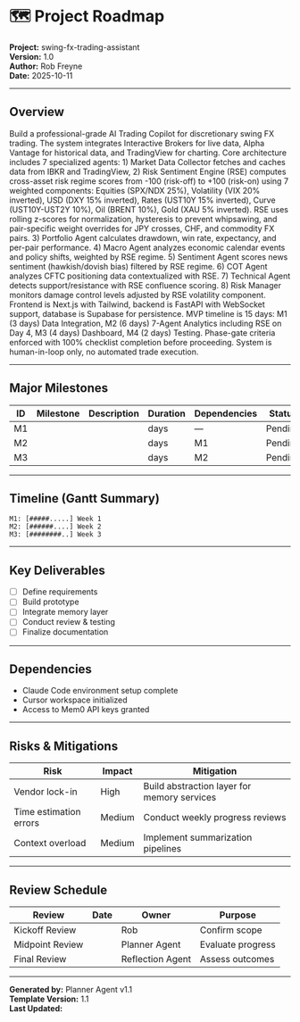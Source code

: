 # 🗺️ Project Roadmap

**Project:** swing-fx-trading-assistant  
**Version:** 1.0  
**Author:** Rob Freyne  
**Date:** 2025-10-11  

---

## Overview

Build a professional-grade AI Trading Copilot for discretionary swing FX trading. The system integrates Interactive Brokers for live data, Alpha Vantage for historical data, and TradingView for charting. Core architecture includes 7 specialized agents: 1) Market Data Collector fetches and caches data from IBKR and TradingView, 2) Risk Sentiment Engine (RSE) computes cross-asset risk regime scores from -100 (risk-off) to +100 (risk-on) using 7 weighted components: Equities (SPX/NDX 25%), Volatility (VIX 20% inverted), USD (DXY 15% inverted), Rates (UST10Y 15% inverted), Curve (UST10Y-UST2Y 10%), Oil (BRENT 10%), Gold (XAU 5% inverted). RSE uses rolling z-scores for normalization, hysteresis to prevent whipsawing, and pair-specific weight overrides for JPY crosses, CHF, and commodity FX pairs. 3) Portfolio Agent calculates drawdown, win rate, expectancy, and per-pair performance. 4) Macro Agent analyzes economic calendar events and policy shifts, weighted by RSE regime. 5) Sentiment Agent scores news sentiment (hawkish/dovish bias) filtered by RSE regime. 6) COT Agent analyzes CFTC positioning data contextualized with RSE. 7) Technical Agent detects support/resistance with RSE confluence scoring. 8) Risk Manager monitors damage control levels adjusted by RSE volatility component. Frontend is Next.js with Tailwind, backend is FastAPI with WebSocket support, database is Supabase for persistence. MVP timeline is 15 days: M1 (3 days) Data Integration, M2 (6 days) 7-Agent Analytics including RSE on Day 4, M3 (4 days) Dashboard, M4 (2 days) Testing. Phase-gate criteria enforced with 100% checklist completion before proceeding. System is human-in-loop only, no automated trade execution.

---

## Major Milestones

| ID | Milestone | Description | Duration | Dependencies | Status |
|----|-----------|-------------|----------|--------------|--------|
| M1 |  |  |  days | — | Pending |
| M2 |  |  |  days | M1 | Pending |
| M3 |  |  |  days | M2 | Pending |

---

## Timeline (Gantt Summary)

```
M1: [#####.....] Week 1
M2: [######....] Week 2
M3: [########..] Week 3
```

---

## Key Deliverables

- [ ] Define requirements
- [ ] Build prototype
- [ ] Integrate memory layer
- [ ] Conduct review & testing
- [ ] Finalize documentation

---

## Dependencies

- Claude Code environment setup complete
- Cursor workspace initialized
- Access to Mem0 API keys granted

---

## Risks & Mitigations

| Risk | Impact | Mitigation |
|------|---------|-------------|
| Vendor lock-in | High | Build abstraction layer for memory services |
| Time estimation errors | Medium | Conduct weekly progress reviews |
| Context overload | Medium | Implement summarization pipelines |

---

## Review Schedule

| Review | Date | Owner | Purpose |
|--------|------|-------|---------|
| Kickoff Review |  | Rob | Confirm scope |
| Midpoint Review |  | Planner Agent | Evaluate progress |
| Final Review |  | Reflection Agent | Assess outcomes |

---

**Generated by:** Planner Agent v1.1  
**Template Version:** 1.1  
**Last Updated:** 
